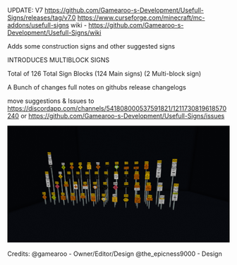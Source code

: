 UPDATE:
V7
https://github.com/Gamearoo-s-Development/Usefull-Signs/releases/tag/v7.0
https://www.curseforge.com/minecraft/mc-addons/usefull-signs
wiki - https://github.com/Gamearoo-s-Development/Usefull-Signs/wiki

Adds some construction signs and other suggested signs


INTRODUCES MULTIBLOCK SIGNS

Total of 126 Total Sign Blocks (124 Main signs) (2 Multi-block sign)



A Bunch of changes full notes on githubs release changelogs

move suggestions & Issues to https://discordapp.com/channels/541808000537591821/1211730819618570240 or https://github.com/Gamearoo-s-Development/Usefull-Signs/issues

![image](./update.png)

Credits:
@gamearoo - Owner/Editor/Design
@the_epicness9000 - Design